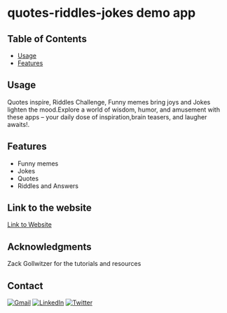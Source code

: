 # quotes-riddles-jokes demo app
## Table of Contents
- [Usage](#usage)
- [Features](#features)
## Usage
 Quotes inspire, Riddles Challenge, Funny memes bring joys and Jokes lighten the mood.Explore a world of wisdom, humor, and amusement with these apps – your daily dose of inspiration,brain teasers, and laugher awaits!.
## Features
- Funny memes
- Jokes
- Quotes
- Riddles and Answers
## Link to the website
[Link to Website](https://quotes-riddles-jokes.vercel.app/)
## Acknowledgments
Zack Gollwitzer for the tutorials and resources
## Contact
[![Gmail](https://img.shields.io/badge/Gmail-%23D14836.svg?&style=for-the-badge&logo=gmail&logoColor=white)](mailto:holyentgoldconcept@gmail.com)
[![LinkedIn](https://img.shields.io/badge/LinkedIn-%230077B5.svg?&style=for-the-badge&logo=linkedin&logoColor=white)](https://www.linkedin.com/in/holyentgold/)
[![Twitter](https://img.shields.io/badge/Twitter-%231DA1F2.svg?&style=for-the-badge&logo=twitter&logoColor=white)](https://twitter.com/holyentgold)








